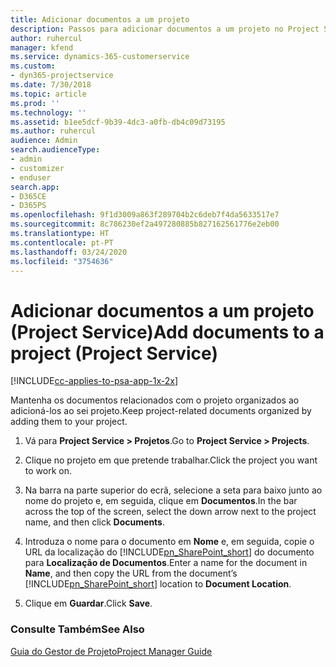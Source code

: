 ```yaml
---
title: Adicionar documentos a um projeto
description: Passos para adicionar documentos a um projeto no Project Service
author: ruhercul
manager: kfend
ms.service: dynamics-365-customerservice
ms.custom:
- dyn365-projectservice
ms.date: 7/30/2018
ms.topic: article
ms.prod: ''
ms.technology: ''
ms.assetid: b1ee5dcf-9b39-4dc3-a0fb-db4c09d73195
ms.author: ruhercul
audience: Admin
search.audienceType:
- admin
- customizer
- enduser
search.app:
- D365CE
- D365PS
ms.openlocfilehash: 9f1d3009a863f289704b2c6deb7f4da5633517e7
ms.sourcegitcommit: 8c786230ef2a497280885b827162561776e2eb00
ms.translationtype: HT
ms.contentlocale: pt-PT
ms.lasthandoff: 03/24/2020
ms.locfileid: "3754636"
---
```

# <a name="add-documents-to-a-project-project-service"></a><span data-ttu-id="aface-103">Adicionar documentos a um projeto (Project Service)</span><span class="sxs-lookup"><span data-stu-id="aface-103">Add documents to a project (Project Service)</span></span>

[!INCLUDE[cc-applies-to-psa-app-1x-2x](../includes/cc-applies-to-psa-app-1x-2x.md)]

<span data-ttu-id="aface-104">Mantenha os documentos relacionados com o projeto organizados ao adicioná-los ao sei projeto.</span><span class="sxs-lookup"><span data-stu-id="aface-104">Keep project-related documents organized by adding them to your project.</span></span>  
  
1. <span data-ttu-id="aface-105">Vá para **Project Service > Projetos**.</span><span class="sxs-lookup"><span data-stu-id="aface-105">Go to **Project Service > Projects**.</span></span>  
  
2. <span data-ttu-id="aface-106">Clique no projeto em que pretende trabalhar.</span><span class="sxs-lookup"><span data-stu-id="aface-106">Click the project you want to work on.</span></span>  
  
3. <span data-ttu-id="aface-107">Na barra na parte superior do ecrã, selecione a seta para baixo junto ao nome do projeto e, em seguida, clique em **Documentos**.</span><span class="sxs-lookup"><span data-stu-id="aface-107">In the bar across the top of the screen, select the down arrow next to the project name, and then click **Documents**.</span></span>  
  
4. <span data-ttu-id="aface-108">Introduza o nome para o documento em **Nome** e, em seguida, copie o URL da localização do [!INCLUDE[pn_SharePoint_short](../includes/pn-sharepoint-short.md)] do documento para **Localização de Documentos**.</span><span class="sxs-lookup"><span data-stu-id="aface-108">Enter a name for the document in **Name**,  and then copy the URL from the document’s [!INCLUDE[pn_SharePoint_short](../includes/pn-sharepoint-short.md)] location to **Document Location**.</span></span>  
  
5. <span data-ttu-id="aface-109">Clique em **Guardar**.</span><span class="sxs-lookup"><span data-stu-id="aface-109">Click **Save**.</span></span>  
  
### <a name="see-also"></a><span data-ttu-id="aface-110">Consulte Também</span><span class="sxs-lookup"><span data-stu-id="aface-110">See Also</span></span>  
 [<span data-ttu-id="aface-111">Guia do Gestor de Projeto</span><span class="sxs-lookup"><span data-stu-id="aface-111">Project Manager Guide</span></span>](../project-service/project-manager-guide.md)
